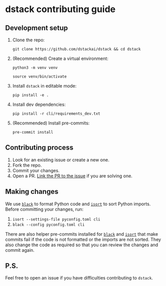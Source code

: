 # dstack contributing guide

## Development setup

1. Clone the repo:
    ```
    git clone https://github.com/dstackai/dstack && cd dstack
    ```
2. (Recommended) Create a virtual environment:
    ```
    python3 -m venv venv
    ```
    ```
    source venv/bin/activate
    ```
3. Install `dstack` in editable mode:
    ```
    pip install -e .
    ```
4. Install dev dependencies:
    ```
    pip install -r cli/requirements_dev.txt
    ```
5. (Recommended) Install pre-commits:
    ```
    pre-commit install
    ```

## Contributing process

1. Look for an existing issue or create a new one.
2. Fork the repo.
3. Commit your changes.
4. Open a PR. [Link the PR to the issue](https://docs.github.com/en/issues/tracking-your-work-with-issues/linking-a-pull-request-to-an-issue) if you are solving one.

## Making changes

We use [`black`](https://github.com/psf/black) to format Python code and [`isort`](https://pycqa.github.io/isort/index.html) to sort Python imports. Before committing your changes, run:

1. `isort --settings-file pyconfig.toml cli `
2. `black --config pyconfig.toml cli`


There are also helper pre-commits installed for [`black`](https://black.readthedocs.io/en/stable/integrations/source_version_control.html) and [`isort`](https://pycqa.github.io/isort/docs/configuration/pre-commit.html) that make commits fail if the code is not formatted or the imports are not sorted. They also change the code as required so that you can review the changes and commit again.

## P.S.

Feel free to open an issue if you have difficulties contributing to `dstack`.
